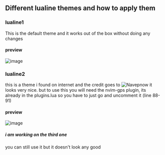 ## Different lualine themes and how to apply them

### lualine1
This is the default theme and it works out of the box without doing any changes

#### preview
![image](https://user-images.githubusercontent.com/53911515/169336112-5e7b26d7-51f1-4bf3-b30e-c0b891cac4d3.png)

### lualine2
this is a theme i found on internet and the credit goes to ![Navepnow](https://github.com/NavePnow/dotfiles/blob/main/.config/nvim/lua/plugins/lualine.lua) it looks very nice. but to use this you will need the nvim-gps plugin, its already in the plugins.lua so you have to just go and uncomment it (line 88-91)

#### preview
![image](https://user-images.githubusercontent.com/53911515/169336597-c56d5a48-6467-43db-b73e-dabb735f4886.png)

##### i am working on the third one
you can still use it but it doesn't look any good
